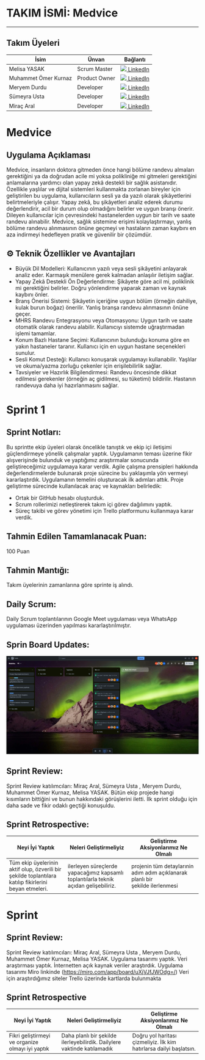 # TAKIM İSMİ: Medvice
-------------------
##  Takım Üyeleri

| İsim                 | Ünvan         | Bağlantı       |
|----------------------|---------------|----------------|
| Melisa YASAK         | Scrum Master  | [<img src="https://cdn-icons-png.flaticon.com/512/174/174857.png" width="20"/> LinkedIn](https://www.linkedin.com/in/melisayasak/) |
| Muhammet Ömer Kurnaz | Product Owner | [<img src="https://cdn-icons-png.flaticon.com/512/174/174857.png" width="20"/> LinkedIn](https://www.linkedin.com/in/momerkurnaz/) |
| Meryem Durdu         | Developer     | [<img src="https://cdn-icons-png.flaticon.com/512/174/174857.png" width="20"/> LinkedIn](https://www.linkedin.com/in/meryem-durdu-4b39a7200/) |
| Sümeyra Usta         | Developer     | [<img src="https://cdn-icons-png.flaticon.com/512/174/174857.png" width="20"/> LinkedIn](https://www.linkedin.com/in/s%C3%BCmeyrausta/) |
| Miraç	Aral           | Developer     | [<img src="https://cdn-icons-png.flaticon.com/512/174/174857.png" width="20"/> LinkedIn](https://www.linkedin.com/in/mira%C3%A7-aral-848520332/) |

# Medvice

## Uygulama Açıklaması
Medvice, insanların doktora gitmeden önce hangi bölüme randevu almaları gerektiğini ya da doğrudan acile mi yoksa polikliniğe mi gitmeleri gerektiğini anlamalarına yardımcı olan yapay zekâ destekli bir sağlık asistanıdır. Özellikle yaşlılar ve dijital sistemleri kullanmakta zorlanan bireyler için geliştirilen bu uygulama, kullanıcıların sesli ya da yazılı olarak şikâyetlerini belirtmeleriyle çalışır. Yapay zekâ, bu şikâyetleri analiz ederek durumu değerlendirir, acil bir durum olup olmadığını belirler ve uygun branşı önerir. Dileyen kullanıcılar için çevresindeki hastanelerden uygun bir tarih ve saate randevu alınabilir. Medvice, sağlık sistemine erişimi kolaylaştırmayı, yanlış bölüme randevu alınmasının önüne geçmeyi ve hastaların zaman kaybını en aza indirmeyi hedefleyen pratik ve güvenilir bir çözümdür.

## ⚙️ Teknik Özellikler ve Avantajları
- Büyük Dil Modelleri: Kullanıcının yazılı veya sesli şikâyetini anlayarak analiz eder. Karmaşık menülere gerek kalmadan anlaşılır iletişim sağlar.
- Yapay Zekâ Destekli Ön Değerlendirme: Şikâyete göre acil mi, poliklinik mi gerektiğini belirler. Doğru yönlendirme yaparak zaman ve kaynak kaybını önler.
- Branş Önerisi Sistemi: Şikâyetin içeriğine uygun bölüm (örneğin dahiliye, kulak burun boğaz) önerilir. Yanlış branşa randevu alınmasının önüne geçer.
- MHRS Randevu Entegrasyonu veya Otomasyonu: Uygun tarih ve saate otomatik olarak randevu alabilir. Kullanıcıyı sistemde uğraştırmadan işlemi tamamlar.
- Konum Bazlı Hastane Seçimi: Kullanıcının bulunduğu konuma göre en yakın hastaneler taranır. Kullanıcı için en uygun hastane seçenekleri sunulur.
- Sesli Komut Desteği: Kullanıcı konuşarak uygulamayı kullanabilir. Yaşlılar ve okuma/yazma zorluğu çekenler için erişilebilirlik sağlar.
- Tavsiyeler ve Hazırlık Bilgilendirmesi: Randevu öncesinde dikkat edilmesi gerekenler (örneğin aç gidilmesi, su tüketimi) bildirilir. Hastanın randevuya daha iyi hazırlanmasını sağlar.

# Sprint 1
## Sprint Notları: 
Bu sprintte ekip üyeleri olarak öncelikle tanıştık ve ekip içi iletişimi güçlendirmeye yönelik çalışmalar yaptık. Uygulamanın teması üzerine fikir alışverişinde bulunduk ve yaptığımız araştırmalar sonucunda geliştireceğimiz uygulamaya karar verdik.
Agile çalışma prensipleri hakkında değerlendirmelerde bulunarak proje sürecine bu yaklaşımla yön vermeyi kararlaştırdık. Uygulamanın temelini oluşturacak ilk adımları attık.
Proje geliştirme sürecinde kullanılacak araç ve kaynakları belirledik:
* Ortak bir GitHub hesabı oluşturduk.
* Scrum rollerimizi netleştirerek takım içi görev dağılımını yaptık.
* Süreç takibi ve görev yönetimi için Trello platformunu kullanmaya karar verdik.

## Tahmin Edilen Tamamlanacak Puan: 
100 Puan

## Tahmin Mantığı: 
Takım üyelerinin zamanlarına göre sprinte iş alındı. 
## Daily Scrum: 
Daily Scrum toplantılarının Google Meet uygulaması veya WhatsApp uygulaması üzerinden yapılması kararlaştırılmıştır.
## Sprin Board Updates:
![Sprint Board Updates](https://github.com/MelisaYasak/yzta_team_forty/blob/main/trello_sprin1.png)
## Sprint Review:
Sprint Review katılımcıları: Miraç	Aral, Sümeyra Usta ,  Meryem Durdu, Muhammet Ömer Kurnaz, Melisa YASAK.
Bütün ekip projede hangi kısımların bittiğini ve bunun hakkındaki görüşlerini iletti. İlk sprint olduğu için daha sade ve fikir odaklı geçtiği konuşuldu.

## Sprint Retrospective:
| Neyi İyi Yaptık | Neleri Geliştirmeliyiz| Geliştirme Aksiyonlarımız Ne Olmalı  |
|-----------------|-----------------------|--------------------------------------|
|Tüm ekip üyelerinin aktif olup, özverili bir şekilde toplantılara katılıp fikirlerini beyan etmeleri. | ilerleyen süreçlerde yapacağımız kapsamlı toplantılarla teknik açıdan gelişebiliriz.|projenin tüm detaylarınin adım adım açıklanarak planlı bir şekilde ilerlenmesi|


# Sprint 
## Sprint Review:
Sprint Review katılımcıları: Miraç	Aral, Sümeyra Usta ,  Meryem Durdu, Muhammet Ömer Kurnaz, Melisa YASAK.
Uygulama tasarımı yaptık. Veri araştırması yaptık. İnternetten açık kaynak veriler araştırdık. Uygulama tasarımı Miro linkinde (https://miro.com/app/board/uXjVJfJWOdg=/) Veri için araştırdığımız siteler Trello üzerinde kartlarda bulunmakta
## Sprint Retrospective
| Neyi İyi Yaptık | Neleri Geliştirmeliyiz| Geliştirme Aksiyonlarımız Ne Olmalı  |
|-----------------|-----------------------|--------------------------------------|
|Fikri geliştirmeyi ve organize olmayı iyi yaptık | Daha planlı bir şekilde ilerleyebilirdik. Dailylere vaktinde katılamadık |Doğru yol haritası çizmeliyiz. İlk kim hatırlarsa dailyi başlatsın.|
